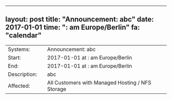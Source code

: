 --- 
 layout: post 
 title: "Announcement: abc" 
 date: 2017-01-01 
 time: ": am Europe/Berlin" 
 fa: "calendar" 
 --- 
 |                   |   |                                                                      | 
 |-------------------|---|----------------------------------------------------------------------| 
 | Systems:          |   | Announcement: abc| 
 | Start:            |   | 2017-01-01 at : am Europe/Berlin | 
 | End:              |   | 2017-01-01 at : am  Europe/Berlin | 
 | Description:      |   |   abc | 
 | Affected:         |   | All Customers with Managed Hosting / NFS Storage | 
